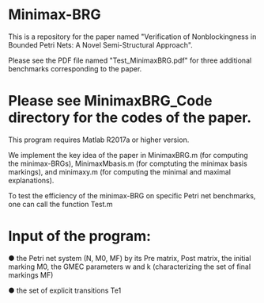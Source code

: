 # Minimax-BRG

This is a repository for the paper named "Verification of Nonblockingness in Bounded Petri Nets: A Novel Semi-Structural Approach".

Please see the PDF file named "Test_MinimaxBRG.pdf" for three additional benchmarks corresponding to the paper.

# Please see MinimaxBRG_Code directory for the codes of the paper.

This program requires Matlab R2017a or higher version.

We implement the key idea of the paper in MinimaxBRG.m (for computing the minimax-BRGs), MinimaxMbasis.m (for comptuting the minimax basis markings), and minimaxy.m (for computing the minimal and maximal explanations).

To test the efficiency of the minimax-BRG on specific Petri net benchmarks, one can call the function Test.m

# Input of the program:

● the Petri net system (N, M0, MF) by its Pre matrix, Post matrix, the initial marking M0, the GMEC parameters w and k (characterizing the set of final markings MF)

● the set of explicit transitions Te1
